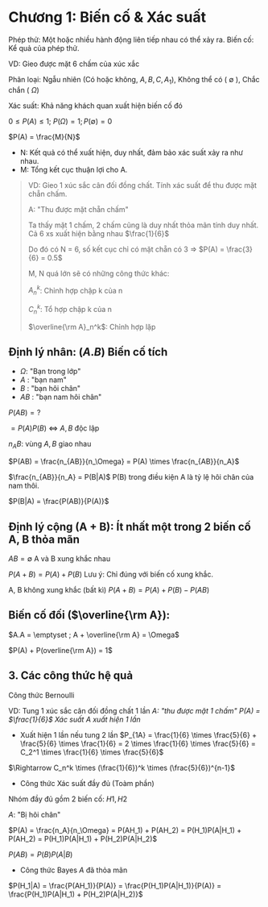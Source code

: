# Chương 1: Biến cố & Xác suất

Phép thử: Một hoặc nhiều hành động liên tiếp nhau có thể xảy ra.
Biến cố: Kể quả của phép thử.

VD: Gieo được mặt 6 chấm của xúc xắc

Phân loại: Ngẫu nhiên (Có hoặc không, $A , B, C, A_1$), Không thể có ( $\emptyset$ ), Chắc chắn ( $\Omega$)

Xác suất: Khả năng khách quan xuất hiện biến cố đó 

$0 \leq P(A) \leq 1$; $P(\Omega) = 1; P(\emptyset) = 0$

$P(A) = \frac{M}{N}$
- N: Kết quả có thể xuất hiện, duy nhất, đảm bảo xác suất xảy ra như nhau.
- M: Tổng kết cục thuận lợi cho A.

> VD: Gieo 1 xúc sắc cân đối đồng chất. Tính xác suất để thu được mặt chẵn chấm.<p>
  A: "Thu được mặt chẵn chấm"<p>
    Ta thấy mặt 1 chấm, 2 chấm cũng là duy nhất thỏa mãn tính duy nhất. Cả 6 xs xuất hiện bằng nhau $\frac{1}{6}$<p>
    Do đó có N = 6, số kết cục chỉ có mặt chẵn có 3 => $P(A) = \frac{3}{6} = 0.5$<p>
    M, N quá lớn sẽ có những công thức khác:<p>
    $A_n^k$: Chỉnh hợp chập k của n<p>
    $C_n^k$: Tổ hợp chập k của n<p>
    $\overline{\rm A}_n^k$: Chỉnh hợp lặp</p>
      
## Định lý nhân: $(A. B)$ Biến cố tích
- $\Omega$: "Bạn trong lớp"
- $A$ : "bạn nam"
- $B$ : "bạn hôi chân"
- $AB$ : "bạn nam hôi chân"

$P(AB) = ?$

$= P(A)P(B)$ $\Leftrightarrow$ $A, B$ độc lập
      
$n_AB$: vùng $A, B$ giao nhau
      
$P(AB) = \frac{n_{AB}}{n_\Omega} = P(A) \times \frac{n_{AB}}{n_A}$
      
$\frac{n_{AB}}{n_A} = P(B|A)$ P(B) trong điều kiện A là tỷ lệ hôi chân của nam thôi.

$P(B|A) = \frac{P(AB)}{P(A)}$

## Định lý cộng (A + B): Ít nhất một trong 2 biến cố A, B thỏa mãn

$AB = \emptyset$ A và B xung khắc nhau

$P(A + B) = P(A) + P(B)$ Lưu ý: Chỉ đúng với biến cố xung khắc.

A, B không xung khắc (bất kì)
$P(A + B) = P(A) + P(B) - P(AB)$

## Biến cố đối ($\overline{\rm A}):

$A.A = \emptyset ; A + \overline{\rm A} = \Omega$

$P(A) + P(overline{\rm A}) = 1$

## 3. Các công thức hệ quả

Công thức Bernoulli

VD: Tung 1 xúc sắc cân đối đồng chất 1 lần
_A: "thu được mặt 1 chấm"
P(A) = $\frac{1}{6}$
Xác suất A xuất hiện 1 lần_
- Xuất hiện 1 lần nếu tung 2 lần
$P_{1A} = \frac{1}{6} \times \frac{5}{6} + \frac{5}{6} \times \frac{1}{6} = 2 \times \frac{1}{6} \times \frac{5}{6} = C_2^1 \times \frac{1}{6} \times \frac{5}{6}$

$\Rightarrow C_n^k \times (\frac{1}{6})^k \times (\frac{5}{6})^{n-1}$

- Công thức Xác suất đầy đủ (Toàm phần)

Nhóm đầy đủ gồm 2 biến cố: $H1, H2$

$A$: "Bị hôi chân"

$P(A) = \frac{n_A}{n_\Omega} = P(AH_1) + P(AH_2) = P(H_1)P(A|H_1) + P(AH_2) = P(H_1)P(A|H_1) + P(H_2)P(A|H_2)$

$P(AB) = P(B)P(A|B)$

- Công thức Bayes
$A$ đã thỏa mãn

$P(H_1|A) = \frac{P(AH_1)}{P(A)} = \frac{P(H_1)P(A|H_1)}{P(A)} = \frac{P(H_1)P(A|H_1) + P(H_2)P(A|H_2)}$
      
